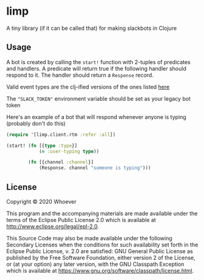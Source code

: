 # limp

A tiny library (if it can be called that) for making slackbots in Clojure

## Usage

A bot is created by calling the `start!` function with 2-tuples of predicates and handlers.
A predicate will return true if the following handler should respond to it. The handler should return 
a `Response` record.

Valid event types are the clj-ified versions of the ones listed [here](https://api.slack.com/rtm)

The `"SLACK_TOKEN"` environment variable should be set as your legacy bot token

Here's an example of a bot that will respond whenever anyone is typing (probably don't do this)
```clojure
(require '[limp.client.rtm :refer :all])

(start! (fn [{type :type}]
            (= :user-typing type))

        (fn [{channel :channel}]
            (Response. channel "someone is typing")))
```

## License

Copyright © 2020 Whoever

This program and the accompanying materials are made available under the
terms of the Eclipse Public License 2.0 which is available at
http://www.eclipse.org/legal/epl-2.0.

This Source Code may also be made available under the following Secondary
Licenses when the conditions for such availability set forth in the Eclipse
Public License, v. 2.0 are satisfied: GNU General Public License as published by
the Free Software Foundation, either version 2 of the License, or (at your
option) any later version, with the GNU Classpath Exception which is available
at https://www.gnu.org/software/classpath/license.html.
